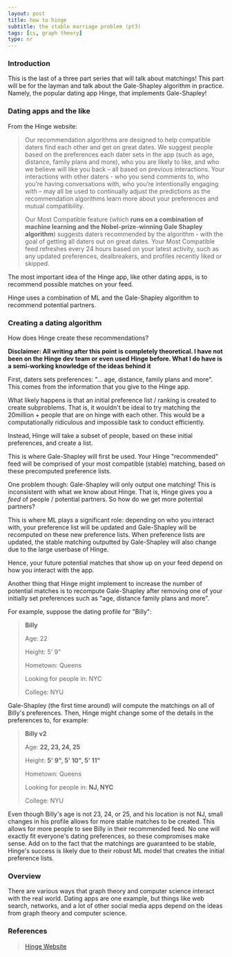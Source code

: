 ```yaml
---
layout: post
title: how to hinge
subtitle: the stable marriage problem (pt3)
tags: [cs, graph theory]
type: nr
---
```


### Introduction
This is the last of a three part series that will talk about matchings! This part will be for the layman and talk about the Gale-Shapley algorithm in practice. Namely, the popular dating app Hinge, that implements Gale-Shapley!

### Dating apps and the like

From the Hinge website: 

>Our recommendation algorithms are designed to help compatible daters find each other and get on great dates. We suggest people based on the preferences each dater sets in the app (such as age, distance, family plans and more), who you are likely to like, and who we believe will like you back – all based on previous interactions. Your interactions with other daters - who you send comments to, who you’re having conversations with, who you’re intentionally engaging with – may all be used to continually adjust the predictions as the recommendation algorithms learn more about your preferences and mutual compatibility.
>
>Our Most Compatible feature (which **runs on a combination of machine learning and the Nobel-prize-winning Gale Shapley algorithm**) suggests daters recommended by the algorithm - with the goal of getting all daters out on great dates. Your Most Compatible feed refreshes every 24 hours based on your latest activity, such as any updated preferences, dealbreakers, and profiles recently liked or skipped.

The most important idea of the Hinge app, like other dating apps, is to recommend possible matches on your feed. 

Hinge uses a combination of ML and the Gale-Shapley algorithm to recommend potential partners. 

### Creating a dating algorithm

How does Hinge create these recommendations? 

**Disclaimer: All writing after this point is completely theoretical. I have not been on the Hinge dev team or even used Hinge before. What I do have is a semi-working knowledge of the ideas behind it**

First, daters sets preferences: "... age, distance, family plans and more". This comes from the information that you give to the Hinge app. 

What likely happens is that an initial preference list / ranking is created to create subproblems. That is, it wouldn't be ideal to try matching the 20million + people that are on hinge with each other. This would be a computationally ridiculous and impossible task to conduct efficiently. 

Instead, Hinge will take a subset of people, based on these initial preferences, and create a list. 

This is where Gale-Shapley will first be used. Your Hinge "recommended" feed will be comprised of your most compatible (stable) matching, based on these precomputed preference lists. 

One problem though: Gale-Shapley will only output one matching! This is inconsistent with what we know about Hinge. That is, Hinge gives you a *feed* of people / potential partners. So how do we get more potential partners?

This is where ML plays a significant role: depending on who you interact with, your preference list will be updated and Gale-Shapley will be recomputed on these new preference lists. When preference lists are updated, the stable matching outputted by Gale-Shapley will also change due to the large userbase of Hinge. 

Hence, your future potential matches that show up on your feed depend on how you interact with the app. 

Another thing that Hinge might implement to increase the number of potential matches is to recompute Gale-Shapley after removing one of your initially set preferences such as "age, distance family plans and more". 

For example, suppose the dating profile for "Billy":

>**Billy**
>
>Age: 22
>
>Height: 5' 9"
>
>Hometown: Queens
>
>Looking for people in: NYC
>
>College: NYU

Gale-Shapley (the first time around) will compute the matchings on all of Billy's preferences. Then, Hinge might change some of the details in the preferences to, for example:

>**Billy v2**
>
>Age: **22, 23, 24, 25**
>
>Height: **5' 9", 5' 10", 5' 11"**
>
>Hometown: Queens
>
>Looking for people in: **NJ, NYC**
>
>College: NYU

Even though Billy's age is not 23, 24, or 25, and his location is not NJ, small changes in his profile allows for more stable matches to be created. This allows for more people to see Billy in their recommended feed. No one will exactly fit everyone's dating preferences, so these compromises make sense. Add on to the fact that the matchings are guaranteed to be stable, Hinge's success is likely due to their robust ML model that creates the initial preference lists. 

### Overview

There are various ways that graph theory and computer science interact with the real world. Dating apps are one example, but things like web search, networks, and a lot of other social media apps depend on the ideas from graph theory and computer science. 

### References

>[Hinge Website](https://hinge.co/ai-principles)
